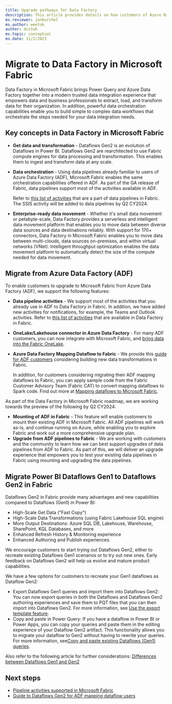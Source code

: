 ```yaml
---
title: Upgrade pathways for Data Factory
description: This article provides details on how customers of Azure Data Factory (ADF) and Power BI can upgrade their existing solutions to Data Factory in Microsoft Fabric.
ms.reviewer: jonburchel
ms.author: weetok
author: dcstwh
ms.topic: conceptual
ms.date: 11/2/2023
---
```


# Migrate to Data Factory in Microsoft Fabric

Data Factory in Microsoft Fabric brings Power Query and Azure Data Factory together into a modern trusted data integration experience that empowers data and business professionals to extract, load, and transform data for their organization. In addition, powerful data orchestration capabilities enable you to build simple to complex data workflows that orchestrate the steps needed for your data integration needs.

## Key concepts in Data Factory in Microsoft Fabric

- **Get data and transformation** - Dataflows Gen2 is an evolution of Dataflows in Power BI. Dataflows Gen2 are rearchitected to use Fabric compute engines for data processing and transformation. This enables them to ingest and transform data at any scale.
- **Data orchestration** - Using data pipelines already familiar to users of Azure Data Factory (ADF), Microsoft Fabric enables the same orchestration capabilities offered in ADF. As part of the GA release of Fabric, data pipelines support most of the activities available in ADF.
  
  Refer to [this list of activities](activity-overview.md) that are a part of data pipelines in Fabric. The SSIS activity will be added to data pipelines by Q2 CY2024.
- **Enterprise-ready data movement** - Whether it's small data movement or petabyte-scale, Data Factory provides a serverless and intelligent data movement platform that enables you to move data between diverse data sources and data destinations reliably. With support for 170+ connectors, Data Factory in Microsoft Fabric enables you to move data between multi-clouds, data sources on-premises, and within virtual networks (VNet). Intelligent throughput optimization enables the data movement platform to automatically detect the size of the compute needed for data movement.

## Migrate from Azure Data Factory (ADF)

To enable customers to upgrade to Microsoft Fabric from Azure Data Factory (ADF), we support the following features: 

- **Data pipeline activities** - We support most of the activities that you already use in ADF to Data Factory in Fabric. In addition, we have added new activities for notifications, for example, the Teams and Outlook activities. Refer to [this list of activities](activity-overview.md) that are available in Data Factory in Fabric. 
- **OneLake/Lakehouse connector in Azure Data Factory** - For many ADF customers, you can now integrate with Microsoft Fabric, and [bring data into the Fabric OneLake](https://aka.ms/datafactoryfabric/docs/adfconnectLakehouse).
- **Azure Data Factory Mapping Dataflow to Fabric** - We provide this [guide for ADF customers](guide-to-dataflows-for-mapping-data-flow-users.md) considering building new data transformations in Fabric.

  In addition, for customers considering migrating their ADF mapping dataflows to Fabric, you can apply sample code from the Fabric Customer Advisory Team (Fabric CAT) to convert mapping dataflows to Spark code. Find out more at [Mapping dataflows to Microsoft Fabric](https://github.com/sethiaarun/mapping-data-flow-to-spark).

As part of the Data Factory in Microsoft Fabric roadmap, we are working towards the preview of the following by Q2 CY2024:

- **Mounting of ADF in Fabric** - This feature will enable customers to mount their existing ADF in Microsoft Fabric. All ADF pipelines will work as-is, and continue running on Azure, while enabling you to explore Fabric and work out a more comprehensive upgrade plan.
- **Upgrade from ADF pipelines to Fabric** - We are working with customers and the community to learn how we can best support upgrades of data pipelines from ADF to Fabric. As part of this, we will deliver an upgrade experience that empowers you to test your existing data pipelines in Fabric using mounting and upgrading the data pipelines.

## Migrate Power BI Dataflows Gen1 to Dataflows Gen2 in Fabric

Dataflows Gen2 in Fabric provide many advantages and new capabilities compared to Dataflows (Gen1) in Power BI: 

- High-Scale Get Data ("Fast Copy")
- High-Scale Data Transformations (using Fabric Lakehouse SQL engine)
- More Output Destinations: Azure SQL DB, Lakehouse, Warehouse, SharePoint, KQL Databases, and more
- Enhanced Refresh History & Monitoring experience
- Enhanced Authoring and Publish experiences. 

We encourage customers to start trying out Dataflows Gen2, either to recreate existing Dataflows Gen1 scenarios or to try out new ones. Early feedback on Dataflows Gen2 will help us evolve and mature product capabilities.

We have a few options for customers to recreate your Gen1 dataflows as Dataflow Gen2: 

- Export Dataflows Gen1 queries and import them into Dataflows Gen2: You can now export queries in both the Dataflows and Dataflows Gen2 authoring experiences and save them to PQT files that you can then import into Dataflows Gen2. For more information, see [Use the export template feature](move-dataflow-gen1-to-dataflow-gen2.md#use-the-export-template-feature).
- Copy and paste in Power Query: If you have a dataflow in Power BI or Power Apps, you can copy your queries and paste them in the editing experience of your Dataflow Gen2 artifact. This functionality allows you to migrate your dataflow to Gen2 without having to rewrite your queries. For more information, see[Copy and paste existing Dataflows (Gen1) queries](move-dataflow-gen1-to-dataflow-gen2.md#copy-and-paste-existing-dataflow-gen1-queries). 

Also refer to the following article for further considerations: [Differences between Dataflows Gen1 and Gen2](dataflows-gen2-overview.md)

## Next steps

- [Pipeline activities supported in Microsoft Fabric](activity-overview.md)
- [Guide to Dataflows Gen2 for ADF mapping dataflow users](guide-to-dataflows-for-mapping-data-flow-users.md)